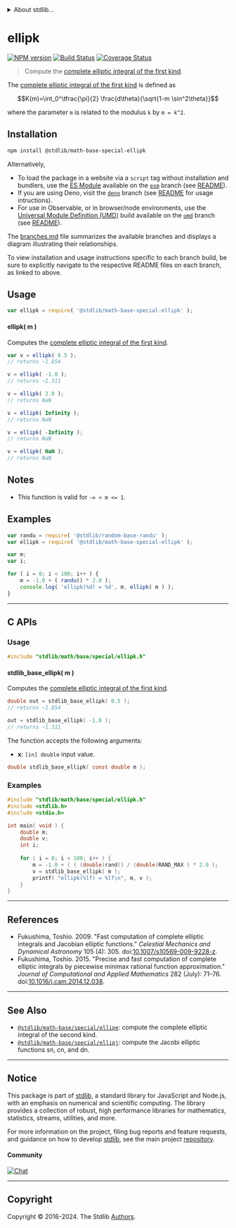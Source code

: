 <!--

@license Apache-2.0

Copyright (c) 2022 The Stdlib Authors.

Licensed under the Apache License, Version 2.0 (the "License");
you may not use this file except in compliance with the License.
You may obtain a copy of the License at

   http://www.apache.org/licenses/LICENSE-2.0

Unless required by applicable law or agreed to in writing, software
distributed under the License is distributed on an "AS IS" BASIS,
WITHOUT WARRANTIES OR CONDITIONS OF ANY KIND, either express or implied.
See the License for the specific language governing permissions and
limitations under the License.

-->


<details>
  <summary>
    About stdlib...
  </summary>
  <p>We believe in a future in which the web is a preferred environment for numerical computation. To help realize this future, we've built stdlib. stdlib is a standard library, with an emphasis on numerical and scientific computation, written in JavaScript (and C) for execution in browsers and in Node.js.</p>
  <p>The library is fully decomposable, being architected in such a way that you can swap out and mix and match APIs and functionality to cater to your exact preferences and use cases.</p>
  <p>When you use stdlib, you can be absolutely certain that you are using the most thorough, rigorous, well-written, studied, documented, tested, measured, and high-quality code out there.</p>
  <p>To join us in bringing numerical computing to the web, get started by checking us out on <a href="https://github.com/stdlib-js/stdlib">GitHub</a>, and please consider <a href="https://opencollective.com/stdlib">financially supporting stdlib</a>. We greatly appreciate your continued support!</p>
</details>

# ellipk

[![NPM version][npm-image]][npm-url] [![Build Status][test-image]][test-url] [![Coverage Status][coverage-image]][coverage-url] <!-- [![dependencies][dependencies-image]][dependencies-url] -->

> Compute the [complete elliptic integral of the first kind][elliptic-integral].

<section class="intro">

The [complete elliptic integral of the first kind][elliptic-integral] is defined as

<!-- <equation class="equation" label="eq:complete_elliptic_integral_first_kind" align="center" raw="K(m)=\int_0^\tfrac{\pi}{2} \frac{d\theta}{\sqrt{1-m \sin^2\theta}}" alt="Complete elliptic integral of the first kind"> -->

```math
K(m)=\int_0^\tfrac{\pi}{2} \frac{d\theta}{\sqrt{1-m \sin^2\theta}}
```

<!-- <div class="equation" align="center" data-raw-text="K(m)=\int_0^\tfrac{\pi}{2} \frac{d\theta}{\sqrt{1-m \sin^2\theta}}" data-equation="eq:complete_elliptic_integral_first_kind">
    <img src="https://cdn.jsdelivr.net/gh/stdlib-js/stdlib@fa2cf1d471224644251a972f9424f30bde62c2c3/lib/node_modules/@stdlib/math/base/special/ellipk/docs/img/equation_complete_elliptic_integral_first_kind.svg" alt="Complete elliptic integral of the first kind">
    <br>
</div> -->

<!-- </equation> -->

where the parameter `m` is related to the modulus `k` by `m = k^2`.

</section>

<!-- /.intro -->

<section class="installation">

## Installation

```bash
npm install @stdlib/math-base-special-ellipk
```

Alternatively,

-   To load the package in a website via a `script` tag without installation and bundlers, use the [ES Module][es-module] available on the [`esm`][esm-url] branch (see [README][esm-readme]).
-   If you are using Deno, visit the [`deno`][deno-url] branch (see [README][deno-readme] for usage intructions).
-   For use in Observable, or in browser/node environments, use the [Universal Module Definition (UMD)][umd] build available on the [`umd`][umd-url] branch (see [README][umd-readme]).

The [branches.md][branches-url] file summarizes the available branches and displays a diagram illustrating their relationships.

To view installation and usage instructions specific to each branch build, be sure to explicitly navigate to the respective README files on each branch, as linked to above.

</section>

<section class="usage">

## Usage

```javascript
var ellipk = require( '@stdlib/math-base-special-ellipk' );
```

#### ellipk( m )

Computes the [complete elliptic integral of the first kind][elliptic-integral].

```javascript
var v = ellipk( 0.5 );
// returns ~1.854

v = ellipk( -1.0 );
// returns ~1.311

v = ellipk( 2.0 );
// returns NaN

v = ellipk( Infinity );
// returns NaN

v = ellipk( -Infinity );
// returns NaN

v = ellipk( NaN );
// returns NaN
```

</section>

<!-- /.usage -->

<section class="notes">

## Notes

-   This function is valid for `-∞ < m <= 1`.

</section>

<!-- /.notes -->

<section class="examples">

## Examples

<!-- eslint no-undef: "error" -->

```javascript
var randu = require( '@stdlib/random-base-randu' );
var ellipk = require( '@stdlib/math-base-special-ellipk' );

var m;
var i;

for ( i = 0; i < 100; i++ ) {
    m = -1.0 + ( randu() * 2.0 );
    console.log( 'ellipk(%d) = %d', m, ellipk( m ) );
}
```

</section>

<!-- /.examples -->

<!-- C interface documentation. -->

* * *

<section class="c">

## C APIs

<!-- Section to include introductory text. Make sure to keep an empty line after the intro `section` element and another before the `/section` close. -->

<section class="intro">

</section>

<!-- /.intro -->

<!-- C usage documentation. -->

<section class="usage">

### Usage

```c
#include "stdlib/math/base/special/ellipk.h"
```

#### stdlib_base_ellipk( m )

Computes the [complete elliptic integral of the first kind][elliptic-integral].

```c
double out = stdlib_base_ellipk( 0.5 );
// returns ~1.854

out = stdlib_base_ellipk( -1.0 );
// returns ~1.311
```

The function accepts the following arguments:

-   **x**: `[in] double` input value.

```c
double stdlib_base_ellipk( const double m );
```

</section>

<!-- /.usage -->

<!-- C API usage notes. Make sure to keep an empty line after the `section` element and another before the `/section` close. -->

<section class="notes">

</section>

<!-- /.notes -->

<!-- C API usage examples. -->

<section class="examples">

### Examples

```c
#include "stdlib/math/base/special/ellipk.h"
#include <stdlib.h>
#include <stdio.h>

int main( void ) {
    double m;
    double v;
    int i;
    
    for ( i = 0; i < 100; i++ ) {
        m = -1.0 + ( ( (double)rand() / (double)RAND_MAX ) * 2.0 );
        v = stdlib_base_ellipk( m );
        printf( "ellipk(%lf) = %lf\n", m, v );
    }
}
```

</section>

<!-- /.examples -->

</section>

<!-- /.c -->

* * *

<section class="references">

## References

-   Fukushima, Toshio. 2009. "Fast computation of complete elliptic integrals and Jacobian elliptic functions." _Celestial Mechanics and Dynamical Astronomy_ 105 (4): 305. doi:[10.1007/s10569-009-9228-z][@fukushima:2009a].
-   Fukushima, Toshio. 2015. "Precise and fast computation of complete elliptic integrals by piecewise minimax rational function approximation." _Journal of Computational and Applied Mathematics_ 282 (July): 71–76. doi:[10.1016/j.cam.2014.12.038][@fukushima:2015a].

</section>

<!-- /.references -->

<!-- Section for related `stdlib` packages. Do not manually edit this section, as it is automatically populated. -->

<section class="related">

* * *

## See Also

-   <span class="package-name">[`@stdlib/math-base/special/ellipe`][@stdlib/math/base/special/ellipe]</span><span class="delimiter">: </span><span class="description">compute the complete elliptic integral of the second kind.</span>
-   <span class="package-name">[`@stdlib/math-base/special/ellipj`][@stdlib/math/base/special/ellipj]</span><span class="delimiter">: </span><span class="description">compute the Jacobi elliptic functions sn, cn, and dn.</span>

</section>

<!-- /.related -->

<!-- Section for all links. Make sure to keep an empty line after the `section` element and another before the `/section` close. -->


<section class="main-repo" >

* * *

## Notice

This package is part of [stdlib][stdlib], a standard library for JavaScript and Node.js, with an emphasis on numerical and scientific computing. The library provides a collection of robust, high performance libraries for mathematics, statistics, streams, utilities, and more.

For more information on the project, filing bug reports and feature requests, and guidance on how to develop [stdlib][stdlib], see the main project [repository][stdlib].

#### Community

[![Chat][chat-image]][chat-url]

---

## Copyright

Copyright &copy; 2016-2024. The Stdlib [Authors][stdlib-authors].

</section>

<!-- /.stdlib -->

<!-- Section for all links. Make sure to keep an empty line after the `section` element and another before the `/section` close. -->

<section class="links">

[npm-image]: http://img.shields.io/npm/v/@stdlib/math-base-special-ellipk.svg
[npm-url]: https://npmjs.org/package/@stdlib/math-base-special-ellipk

[test-image]: https://github.com/stdlib-js/math-base-special-ellipk/actions/workflows/test.yml/badge.svg?branch=v0.2.1
[test-url]: https://github.com/stdlib-js/math-base-special-ellipk/actions/workflows/test.yml?query=branch:v0.2.1

[coverage-image]: https://img.shields.io/codecov/c/github/stdlib-js/math-base-special-ellipk/main.svg
[coverage-url]: https://codecov.io/github/stdlib-js/math-base-special-ellipk?branch=main

<!--

[dependencies-image]: https://img.shields.io/david/stdlib-js/math-base-special-ellipk.svg
[dependencies-url]: https://david-dm.org/stdlib-js/math-base-special-ellipk/main

-->

[chat-image]: https://img.shields.io/gitter/room/stdlib-js/stdlib.svg
[chat-url]: https://app.gitter.im/#/room/#stdlib-js_stdlib:gitter.im

[stdlib]: https://github.com/stdlib-js/stdlib

[stdlib-authors]: https://github.com/stdlib-js/stdlib/graphs/contributors

[umd]: https://github.com/umdjs/umd
[es-module]: https://developer.mozilla.org/en-US/docs/Web/JavaScript/Guide/Modules

[deno-url]: https://github.com/stdlib-js/math-base-special-ellipk/tree/deno
[deno-readme]: https://github.com/stdlib-js/math-base-special-ellipk/blob/deno/README.md
[umd-url]: https://github.com/stdlib-js/math-base-special-ellipk/tree/umd
[umd-readme]: https://github.com/stdlib-js/math-base-special-ellipk/blob/umd/README.md
[esm-url]: https://github.com/stdlib-js/math-base-special-ellipk/tree/esm
[esm-readme]: https://github.com/stdlib-js/math-base-special-ellipk/blob/esm/README.md
[branches-url]: https://github.com/stdlib-js/math-base-special-ellipk/blob/main/branches.md

[elliptic-integral]: https://en.wikipedia.org/wiki/Elliptic_integral

[@fukushima:2009a]: https://doi.org/10.1007/s10569-009-9228-z

[@fukushima:2015a]: https://doi.org/10.1016/j.cam.2014.12.038

<!-- <related-links> -->

[@stdlib/math/base/special/ellipe]: https://github.com/stdlib-js/math-base-special-ellipe

[@stdlib/math/base/special/ellipj]: https://github.com/stdlib-js/math-base-special-ellipj

<!-- </related-links> -->

</section>

<!-- /.links -->
